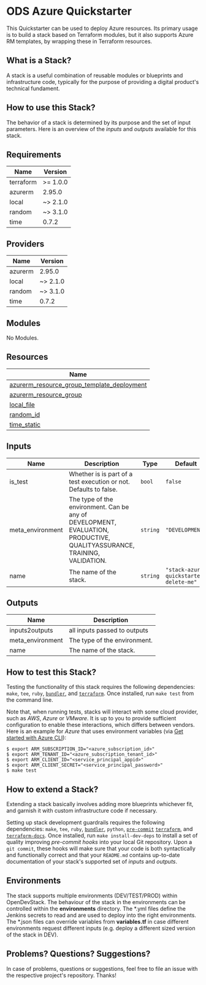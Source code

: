 # ODS Azure Quickstarter

This Quickstarter can be used to deploy Azure resources. Its primary usage is to build a stack based on Terraform modules, but it also supports Azure RM templates, by wrapping these in Terraform resources.

## What is a Stack?

A stack is a useful combination of reusable modules or blueprints and infrastructure code, typically for the purpose of providing a digital product's technical fundament.

## How to use this Stack?

The behavior of a stack is determined by its purpose and the set of input parameters. Here is an overview of the *inputs* and *outputs* available for this stack.

<!-- BEGINNING OF PRE-COMMIT-TERRAFORM DOCS HOOK -->
## Requirements

| Name | Version |
|------|---------|
| terraform | >= 1.0.0 |
| azurerm | 2.95.0 |
| local | ~> 2.1.0 |
| random | ~> 3.1.0 |
| time | 0.7.2 |

## Providers

| Name | Version |
|------|---------|
| azurerm | 2.95.0 |
| local | ~> 2.1.0 |
| random | ~> 3.1.0 |
| time | 0.7.2 |

## Modules

No Modules.

## Resources

| Name |
|------|
| [azurerm_resource_group_template_deployment](https://registry.terraform.io/providers/hashicorp/azurerm/2.95.0/docs/resources/resource_group_template_deployment) |
| [azurerm_resource_group](https://registry.terraform.io/providers/hashicorp/azurerm/2.95.0/docs/resources/resource_group) |
| [local_file](https://registry.terraform.io/providers/hashicorp/local/2.1.0/docs/resources/file) |
| [random_id](https://registry.terraform.io/providers/hashicorp/random/3.1.0/docs/resources/id) |
| [time_static](https://registry.terraform.io/providers/hashicorp/time/0.7.2/docs/resources/static) |

## Inputs

| Name | Description | Type | Default | Required |
|------|-------------|------|---------|:--------:|
| is\_test | Whether is is part of a test execution or not. Defaults to false. | `bool` | `false` | no |
| meta\_environment | The type of the environment. Can be any of DEVELOPMENT, EVALUATION, PRODUCTIVE, QUALITYASSURANCE, TRAINING, VALIDATION. | `string` | `"DEVELOPMENT"` | no |
| name | The name of the stack. | `string` | `"stack-azure-quickstarter-delete-me"` | no |

## Outputs

| Name | Description |
|------|-------------|
| inputs2outputs | all inputs passed to outputs |
| meta\_environment | The type of the environment. |
| name | The name of the stack. |
<!-- END OF PRE-COMMIT-TERRAFORM DOCS HOOK -->

## How to test this Stack?


Testing the functionality of this stack requires the following dependencies: `make`, `tee`, `ruby`, [`bundler`](https://bundler.io/), and [`terraform`](https://www.terraform.io/). Once installed, run `make test` from the command line.


Note that, when running tests, stacks will interact with some cloud provider, such as *AWS*, *Azure* or *VMware*. It is up to you to provide sufficient configuration to enable these interactions, which differs between vendors. Here is an example for *Azure* that uses environment variables (via [Get started with Azure CLI](https://docs.microsoft.com/en-us/azure/developer/terraform/get-started-windows-bash?tabs=bash)):

```
$ export ARM_SUBSCRIPTION_ID="<azure_subscription_id>"
$ export ARM_TENANT_ID="<azure_subscription_tenant_id>"
$ export ARM_CLIENT_ID="<service_principal_appid>"
$ export ARM_CLIENT_SECRET="<service_principal_password>"
$ make test
```

## How to extend a Stack?

Extending a stack basically involves adding more blueprints whichever fit, and garnish it with custom infrastructure code if necessary.

Setting up stack development guardrails requires the following dependencies: `make`, `tee`, `ruby`, [`bundler`](https://bundler.io/), `python`, [`pre-commit`](https://pre-commit.com/) [`terraform`](https://www.terraform.io/), and [`terraform-docs`](https://terraform-docs.io/). Once installed, run `make install-dev-deps` to install a set of quality improving *pre-commit hooks* into your local Git repository. Upon a `git commit`, these hooks will make sure that your code is both syntactically and functionally correct and that your `README.md` contains up-to-date documentation of your stack's supported set of *inputs* and *outputs*.

## Environments
The stack supports multiple environments (DEV/TEST/PROD) within OpenDevStack. The behaviour of the stack in the environments can be controlled within the **environments** directory.
The *.yml files define the Jenkins secrets to read and are used to deploy into the right environments.
The *.json files can override variables from **variables.tf** in case different environments request different inputs (e.g. deploy a different sized version of the stack in DEV).

## Problems? Questions? Suggestions?

In case of problems, questions or suggestions, feel free to file an issue with the respective project's repository. Thanks!


